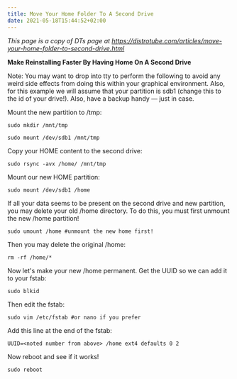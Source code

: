```yaml
---
title: Move Your Home Folder To A Second Drive
date: 2021-05-18T15:44:52+02:00
---
```


_This page is a copy of DTs page at <https://distrotube.com/articles/move-your-home-folder-to-second-drive.html>_

**Make Reinstalling Faster By Having Home On A Second Drive**


Note: You may want to drop into tty to perform the following to avoid any weird side effects from doing this within your graphical environment. Also, for this example we will assume that your partition is sdb1 (change this to the id of your drive!). Also, have a backup handy — just in case.


Mount the new partition to /tmp:

    sudo mkdir /mnt/tmp

    sudo mount /dev/sdb1 /mnt/tmp


Copy your HOME content to the second drive:

    sudo rsync -avx /home/ /mnt/tmp


Mount our new HOME partition:

    sudo mount /dev/sdb1 /home


If all your data seems to be present on the second drive and new partition, you may delete your old /home directory. To do this, you must first unmount the new /home partition!

    sudo umount /home #unmount the new home first!


Then you may delete the original /home:

    rm -rf /home/*


Now let's make your new /home permanent. Get the UUID so we can add it to your fstab:

    sudo blkid


Then edit the fstab:

    sudo vim /etc/fstab #or nano if you prefer


Add this line at the end of the fstab:

    UUID=<noted number from above> /home ext4 defaults 0 2


Now reboot and see if it works!

    sudo reboot